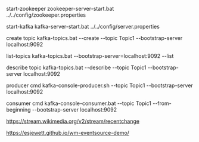 start-zookeeper
zookeeper-server-start.bat ../../config/zookeeper.properties

start-kafka
kafka-server-start.bat ../../config/server.properties

create topic
kafka-topics.bat --create --topic Topic1 --bootstrap-server localhost:9092

list-topics
kafka-topics.bat --bootstrap-server=localhost:9092 --list

describe topic
kafka-topics.bat --describe --topic Topic1 --bootstrap-server localhost:9092

producer cmd
kafka-console-producer.sh --topic Topic1 --bootstrap-server localhost:9092

consumer cmd
kafka-console-consumer.bat --topic Topic1 --from-beginning --bootstrap-server localhost:9092

https://stream.wikimedia.org/v2/stream/recentchange

https://esjewett.github.io/wm-eventsource-demo/